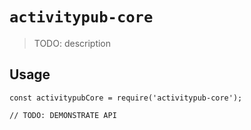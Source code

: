 # `activitypub-core`

> TODO: description

## Usage

```
const activitypubCore = require('activitypub-core');

// TODO: DEMONSTRATE API
```
